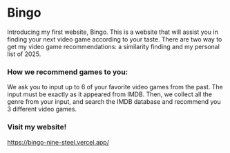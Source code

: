 # Bingo
Introducing my first website, Bingo. This is a website that will assist you in finding your next video game according to your taste. There are two way to get my video game recommendations: a similarity finding and my personal list of 2025. 

### How we recommend games to you:
We ask you to input up to 6 of your favorite video games from the past. The input must be exactly as it appeared from IMDB. Then, we collect all the genre from your input, and search the IMDB database and recommend you 3 different video games.


### Visit my website!
https://bingo-nine-steel.vercel.app/
